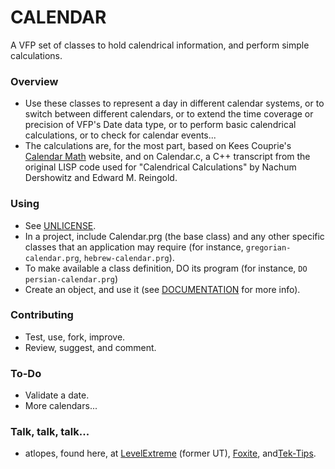 # CALENDAR #

A VFP set of classes to hold calendrical information, and perform simple calculations.

### Overview ###

* Use these classes to represent a day in different calendar systems, or to switch between different calendars, or to extend the time coverage or precision of VFP's Date data type, or to perform basic calendrical calculations, or to check for calendar events...
* The calculations are, for the most part, based on Kees Couprie's [Calendar Math](http://members.casema.nl/couprie/calmath/) website, and on Calendar.c, a C++ transcript from the original LISP code used for "Calendrical Calculations" by Nachum Dershowitz and Edward M. Reingold.

### Using ###

* See [UNLICENSE](UNLICENSE.md).
* In a project, include Calendar.prg (the base class) and any other specific classes that an application may require (for instance, ``gregorian-calendar.prg``, ``hebrew-calendar.prg``).
* To make available a class definition, DO its program (for instance, `DO persian-calendar.prg`)
* Create an object, and use it (see [DOCUMENTATION](DOCUMENTATION.md) for more info).

### Contributing ###

* Test, use, fork, improve.
* Review, suggest, and comment.

### To-Do ###

* Validate a date.
* More calendars...

### Talk, talk, talk... ###

* atlopes, found here, at [LevelExtreme](https://www.levelextreme.com) (former UT), [Foxite](https://www.foxite.com), and[Tek-Tips](https://www.tek-tips.com).